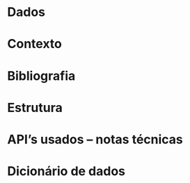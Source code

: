 # Dados

# Contexto

# Bibliografia

# Estrutura

# API’s usados – notas técnicas

# Dicionário de dados
